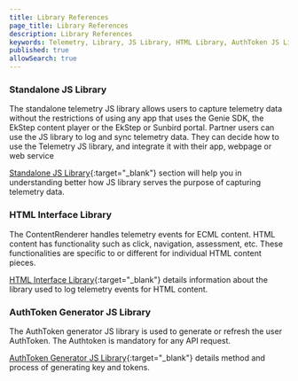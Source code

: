 ```yaml
---
title: Library References
page_title: Library References
description: Library References
keywords: Telemetry, Library, JS Library, HTML Library, AuthToken JS Library
published: true
allowSearch: true
---
```


### Standalone JS Library

The standalone telemetry JS library allows users to capture telemetry data without the restrictions of using any app that uses the Genie SDK, the EkStep content player or the EkStep or Sunbird portal. Partner users can use the JS library to log and sync telemetry data. They can decide how to use the Telemetry JS library, and integrate it with their app, webpage or web service

[Standalone JS Library](developer-docs/telemetry/jslibrary){:target="_blank"} section will help you in understanding better how JS library serves the purpose of capturing telemetry data.

### HTML Interface Library

The ContentRenderer handles telemetry events for ECML content. HTML content has functionality such as click, navigation, assessment, etc. These functionalities are specific to or different for individual HTML content pieces. 

[HTML Interface Library](developer-docs/telemetry/htmlinterfacelibrary){:target="_blank"} details information about the library used to log telemetry events for HTML content.

### AuthToken Generator JS Library

The AuthToken generator JS library is used to generate or refresh the user AuthToken. The Authtoken is mandatory for any API request. 

[AuthToken Generator JS Library](developer-docs/telemetry/authtokengenerator_jslibrary){:target="_blank"} details method and process of generating key and tokens.
